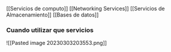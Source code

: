 [[Servicios de computo]]
[[Networking Services]]
[[Servicios de Almacenamiento]]
[[Bases de datos]]
### Cuando utilizar que servicios
![[Pasted image 20230303203553.png]]